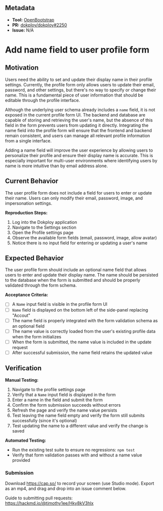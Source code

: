 ## Metadata

- **Tool:** [OpenBootstrap](https://openbootstrap.onrender.com/pr/Dokploy/dokploy/2250)
- **PR:** [dokploy/dokploy#2250](https://github.com/Dokploy/dokploy/pull/2250)
- **Issue:** N/A

# Add name field to user profile form

## Motivation

Users need the ability to set and update their display name in their profile settings. Currently, the profile form only allows users to update their email, password, and other settings, but there's no way to specify or change their name. This is a fundamental piece of user information that should be editable through the profile interface.

Although the underlying user schema already includes a `name` field, it is not exposed in the current profile form UI. The backend and database are capable of storing and retrieving the user's name, but the absence of this field in the form prevents users from updating it directly. Integrating the name field into the profile form will ensure that the frontend and backend remain consistent, and users can manage all relevant profile information from a single interface.

Adding a name field will improve the user experience by allowing users to personalize their profile and ensure their display name is accurate. This is especially important for multi-user environments where identifying users by name is more intuitive than by email address alone.

## Current Behavior

The user profile form does not include a field for users to enter or update their name. Users can only modify their email, password, image, and impersonation settings.

**Reproduction Steps:**
1. Log into the Dokploy application
2. Navigate to the Settings section
3. Open the Profile settings page
4. Observe the available form fields (email, password, image, allow avatar)
5. Notice there is no input field for entering or updating a user's name

## Expected Behavior

The user profile form should include an optional name field that allows users to enter and update their display name. The name should be persisted to the database when the form is submitted and should be properly validated through the form schema.

**Acceptance Criteria:**
- [ ] A `Name` input field is visible in the profile form UI
- [ ] `Name` field is displayed on the bottom left of the side-panel replacing "Accout"
- [ ] The name field is properly integrated with the form validation schema as an optional field
- [ ] The name value is correctly loaded from the user's existing profile data when the form initializes
- [ ] When the form is submitted, the name value is included in the update request
- [ ] After successful submission, the name field retains the updated value

## Verification

**Manual Testing:**
1. Navigate to the profile settings page
2. Verify that a `Name` input field is displayed in the form
3. Enter a name in the field and submit the form
4. Confirm the form submission succeeds without errors
5. Refresh the page and verify the name value persists
6. Test leaving the name field empty and verify the form still submits successfully (since it's optional)
7. Test updating the name to a different value and verify the change is saved

**Automated Testing:**
- Run the existing test suite to ensure no regressions: `npm test`
- Verify that form validation passes with and without a name value provided

### Submission
Download https://cap.so/ to record your screen (use Studio mode). Export as an mp4, and drag and drop into an issue comment below.

Guide to submitting pull requests: https://hackmd.io/@timothy1ee/Hky8kV3hlx